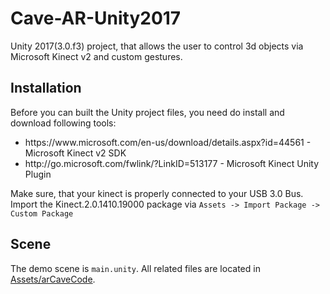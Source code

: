 # Cave-AR-Unity2017
Unity 2017(3.0.f3) project, that allows the user to control 3d objects via Microsoft Kinect v2 and custom gestures.

## Installation

Before you can built the Unity project files, you need do install and download following tools:
<ul>
<li> https://www.microsoft.com/en-us/download/details.aspx?id=44561 - Microsoft Kinect v2 SDK</li>
<li> http://go.microsoft.com/fwlink/?LinkID=513177 - Microsoft Kinect Unity Plugin </li>
</ul>

Make sure, that your kinect is properly connected to your USB 3.0 Bus. Import the Kinect.2.0.1410.19000 package via `Assets -> Import Package -> Custom Package`

## Scene
The demo scene is `main.unity`. All related files are located in [Assets/arCaveCode](Assets/arCaveCode).
